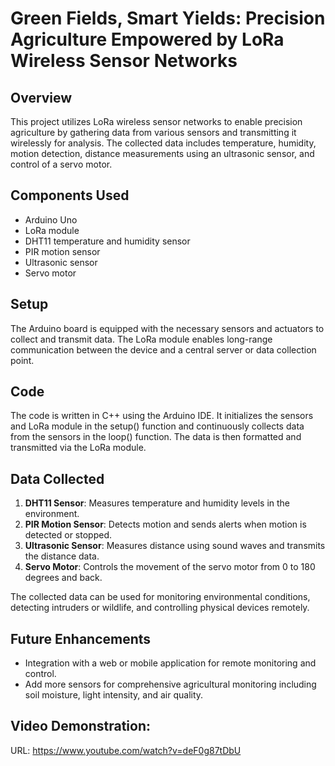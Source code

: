 # Green Fields, Smart Yields: Precision Agriculture Empowered by LoRa Wireless Sensor Networks

## Overview
This project utilizes LoRa wireless sensor networks to enable precision agriculture by gathering data from various sensors and transmitting it wirelessly for analysis. The collected data includes temperature, humidity, motion detection, distance measurements using an ultrasonic sensor, and control of a servo motor.

## Components Used
- Arduino Uno
- LoRa module
- DHT11 temperature and humidity sensor
- PIR motion sensor
- Ultrasonic sensor
- Servo motor

## Setup
The Arduino board is equipped with the necessary sensors and actuators to collect and transmit data. The LoRa module enables long-range communication between the device and a central server or data collection point.

## Code
The code is written in C++ using the Arduino IDE. It initializes the sensors and LoRa module in the setup() function and continuously collects data from the sensors in the loop() function. The data is then formatted and transmitted via the LoRa module.

## Data Collected
1. **DHT11 Sensor**: Measures temperature and humidity levels in the environment.
2. **PIR Motion Sensor**: Detects motion and sends alerts when motion is detected or stopped.
3. **Ultrasonic Sensor**: Measures distance using sound waves and transmits the distance data.
4. **Servo Motor**: Controls the movement of the servo motor from 0 to 180 degrees and back.

The collected data can be used for monitoring environmental conditions, detecting intruders or wildlife, and controlling physical devices remotely.

## Future Enhancements
- Integration with a web or mobile application for remote monitoring and control.
- Add more sensors for comprehensive agricultural monitoring including soil moisture, light intensity, and air quality.

## Video Demonstration: 
URL: https://www.youtube.com/watch?v=deF0g87tDbU
